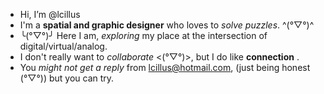 -  Hi, I’m @lcillus
-  I'm a **spatial and graphic designer** who loves to _solve puzzles_. ^(°▽°)^
-  ╰(°▽°)╯ Here I am, _exploring_ my place at the intersection of digital/virtual/analog.
-  I don't really want to *collaborate* <(°▽°)>, but I do like **connection** .
-  You _might not get a reply_ from lcillus@hotmail.com, (just being honest (°▽°)) but you can try.

<!---
lcillus/lcillus is a special repository because its `README.md` (this file) appears on your GitHub profile.
You can click the Preview link to take a look at your changes.
--->
